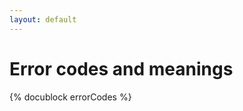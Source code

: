 ```yaml
---
layout: default
---
```

Error codes and meanings
========================
{% docublock errorCodes %}

